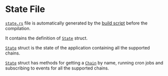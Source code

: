 # State File

[`state.rs`](https://github.com/testnetrunn/explorer-backend/blob/main/src/state.rs) file is automatically generated by the [build script](/build_script.html) before the compilation.

It contains the definition of [`State`](https://github.com/testnetrunn/explorer-backend/blob/main/src/state.rs#L7) struct.

[`State`](https://github.com/testnetrunn/explorer-backend/blob/main/src/state.rs#L7) struct is the state of the application containing all the supported chains.

[`State`](https://github.com/testnetrunn/explorer-backend/blob/main/src/state.rs#L7) struct has methods for getting a [`Chain`](https://github.com/testnetrunn/explorer-backend/blob/main/src/chain.rs#L7) by name, running cron jobs and subscribing to events for all the supported chains.
